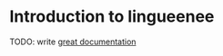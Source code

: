 # Introduction to lingueenee

TODO: write [great documentation](http://jacobian.org/writing/what-to-write/)
